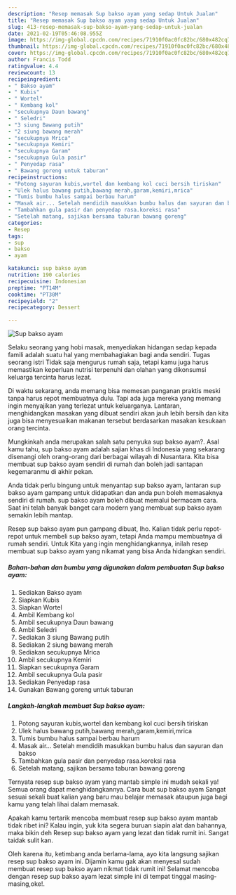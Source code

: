 ```yaml
---
description: "Resep memasak Sup bakso ayam yang sedap Untuk Jualan"
title: "Resep memasak Sup bakso ayam yang sedap Untuk Jualan"
slug: 413-resep-memasak-sup-bakso-ayam-yang-sedap-untuk-jualan
date: 2021-02-19T05:46:08.955Z
image: https://img-global.cpcdn.com/recipes/71910f0ac0fc82bc/680x482cq70/sup-bakso-ayam-foto-resep-utama.jpg
thumbnail: https://img-global.cpcdn.com/recipes/71910f0ac0fc82bc/680x482cq70/sup-bakso-ayam-foto-resep-utama.jpg
cover: https://img-global.cpcdn.com/recipes/71910f0ac0fc82bc/680x482cq70/sup-bakso-ayam-foto-resep-utama.jpg
author: Francis Todd
ratingvalue: 4.4
reviewcount: 13
recipeingredient:
- " Bakso ayam"
- " Kubis"
- " Wortel"
- " Kembang kol"
- "secukupnya Daun bawang"
- " Seledri"
- "3 siung Bawang putih"
- "2 siung bawang merah"
- "secukupnya Mrica"
- "secukupnya Kemiri"
- "secukupnya Garam"
- "secukupnya Gula pasir"
- " Penyedap rasa"
- " Bawang goreng untuk taburan"
recipeinstructions:
- "Potong sayuran kubis,wortel dan kembang kol cuci bersih tiriskan"
- "Ulek halus bawang putih,bawang merah,garam,kemiri,mrica"
- "Tumis bumbu halus sampai berbau harum"
- "Masak air... Setelah mendidih masukkan bumbu halus dan sayuran dan bakso"
- "Tambahkan gula pasir dan penyedap rasa.koreksi rasa"
- "Setelah matang, sajikan bersama taburan bawang goreng"
categories:
- Resep
tags:
- sup
- bakso
- ayam

katakunci: sup bakso ayam 
nutrition: 190 calories
recipecuisine: Indonesian
preptime: "PT14M"
cooktime: "PT30M"
recipeyield: "2"
recipecategory: Dessert

---
```



![Sup bakso ayam](https://img-global.cpcdn.com/recipes/71910f0ac0fc82bc/680x482cq70/sup-bakso-ayam-foto-resep-utama.jpg)

Selaku seorang yang hobi masak, menyediakan hidangan sedap kepada famili adalah suatu hal yang membahagiakan bagi anda sendiri. Tugas seorang istri Tidak saja mengurus rumah saja, tetapi kamu juga harus memastikan keperluan nutrisi terpenuhi dan olahan yang dikonsumsi keluarga tercinta harus lezat.

Di waktu  sekarang, anda memang bisa memesan panganan praktis meski tanpa harus repot membuatnya dulu. Tapi ada juga mereka yang memang ingin menyajikan yang terlezat untuk keluarganya. Lantaran, menghidangkan masakan yang dibuat sendiri akan jauh lebih bersih dan kita juga bisa menyesuaikan makanan tersebut berdasarkan masakan kesukaan orang tercinta. 



Mungkinkah anda merupakan salah satu penyuka sup bakso ayam?. Asal kamu tahu, sup bakso ayam adalah sajian khas di Indonesia yang sekarang disenangi oleh orang-orang dari berbagai wilayah di Nusantara. Kita bisa membuat sup bakso ayam sendiri di rumah dan boleh jadi santapan kegemaranmu di akhir pekan.

Anda tidak perlu bingung untuk menyantap sup bakso ayam, lantaran sup bakso ayam gampang untuk didapatkan dan anda pun boleh memasaknya sendiri di rumah. sup bakso ayam boleh dibuat memalui bermacam cara. Saat ini telah banyak banget cara modern yang membuat sup bakso ayam semakin lebih mantap.

Resep sup bakso ayam pun gampang dibuat, lho. Kalian tidak perlu repot-repot untuk membeli sup bakso ayam, tetapi Anda mampu membuatnya di rumah sendiri. Untuk Kita yang ingin menghidangkannya, inilah resep membuat sup bakso ayam yang nikamat yang bisa Anda hidangkan sendiri.

<!--inarticleads1-->

##### Bahan-bahan dan bumbu yang digunakan dalam pembuatan Sup bakso ayam:

1. Sediakan  Bakso ayam
1. Siapkan  Kubis
1. Siapkan  Wortel
1. Ambil  Kembang kol
1. Ambil secukupnya Daun bawang
1. Ambil  Seledri
1. Sediakan 3 siung Bawang putih
1. Sediakan 2 siung bawang merah
1. Sediakan secukupnya Mrica
1. Ambil secukupnya Kemiri
1. Siapkan secukupnya Garam
1. Ambil secukupnya Gula pasir
1. Sediakan  Penyedap rasa
1. Gunakan  Bawang goreng untuk taburan




<!--inarticleads2-->

##### Langkah-langkah membuat Sup bakso ayam:

1. Potong sayuran kubis,wortel dan kembang kol cuci bersih tiriskan
1. Ulek halus bawang putih,bawang merah,garam,kemiri,mrica
1. Tumis bumbu halus sampai berbau harum
1. Masak air... Setelah mendidih masukkan bumbu halus dan sayuran dan bakso
1. Tambahkan gula pasir dan penyedap rasa.koreksi rasa
1. Setelah matang, sajikan bersama taburan bawang goreng




Ternyata resep sup bakso ayam yang mantab simple ini mudah sekali ya! Semua orang dapat menghidangkannya. Cara buat sup bakso ayam Sangat sesuai sekali buat kalian yang baru mau belajar memasak ataupun juga bagi kamu yang telah lihai dalam memasak.

Apakah kamu tertarik mencoba membuat resep sup bakso ayam mantab tidak ribet ini? Kalau ingin, yuk kita segera buruan siapin alat dan bahannya, maka bikin deh Resep sup bakso ayam yang lezat dan tidak rumit ini. Sangat taidak sulit kan. 

Oleh karena itu, ketimbang anda berlama-lama, ayo kita langsung sajikan resep sup bakso ayam ini. Dijamin kamu gak akan menyesal sudah membuat resep sup bakso ayam nikmat tidak rumit ini! Selamat mencoba dengan resep sup bakso ayam lezat simple ini di tempat tinggal masing-masing,oke!.

